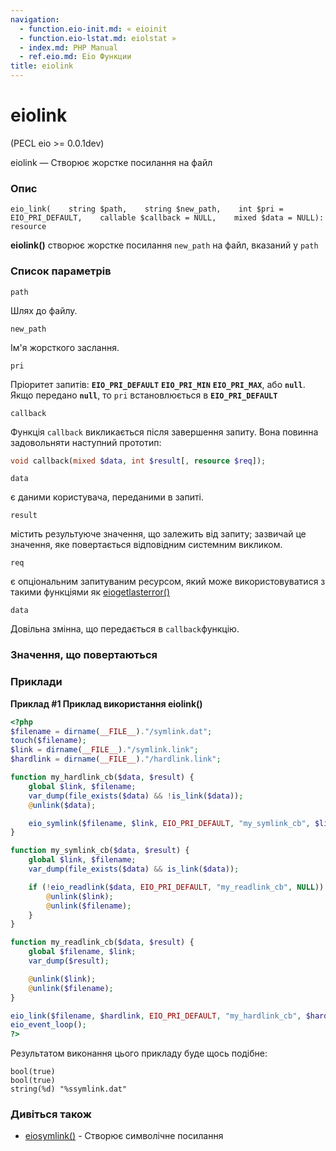 ```yaml
---
navigation:
  - function.eio-init.md: « eioinit
  - function.eio-lstat.md: eiolstat »
  - index.md: PHP Manual
  - ref.eio.md: Eio Функции
title: eiolink
---
```

# eiolink

(PECL eio >= 0.0.1dev)

eiolink — Створює жорстке посилання на файл

### Опис

```methodsynopsis
eio_link(    string $path,    string $new_path,    int $pri = EIO_PRI_DEFAULT,    callable $callback = NULL,    mixed $data = NULL): resource
```

**eiolink()** створює жорстке посилання `new_path` на файл, вказаний у `path`

### Список параметрів

`path`

Шлях до файлу.

`new_path`

Ім'я жорсткого заслання.

`pri`

Пріоритет запитів: **`EIO_PRI_DEFAULT`** **`EIO_PRI_MIN`** **`EIO_PRI_MAX`**, або **`null`**. Якщо передано **`null`**, то `pri` встановлюється в **`EIO_PRI_DEFAULT`**

`callback`

Функція `callback` викликається після завершення запиту. Вона повинна задовольняти наступний прототип:

```php
void callback(mixed $data, int $result[, resource $req]);
```

`data`

є даними користувача, переданими в запиті.

`result`

містить результуюче значення, що залежить від запиту; зазвичай це значення, яке повертається відповідним системним викликом.

`req`

є опціональним запитуваним ресурсом, який може використовуватися з такими функціями як [eiogetlasterror()](function.eio-get-last-error.md)

`data`

Довільна змінна, що передається в `callback`функцію.

### Значення, що повертаються

### Приклади

**Приклад #1 Приклад використання **eiolink()****

```php
<?php
$filename = dirname(__FILE__)."/symlink.dat";
touch($filename);
$link = dirname(__FILE__)."/symlink.link";
$hardlink = dirname(__FILE__)."/hardlink.link";

function my_hardlink_cb($data, $result) {
    global $link, $filename;
    var_dump(file_exists($data) && !is_link($data));
    @unlink($data);

    eio_symlink($filename, $link, EIO_PRI_DEFAULT, "my_symlink_cb", $link);
}

function my_symlink_cb($data, $result) {
    global $link, $filename;
    var_dump(file_exists($data) && is_link($data));

    if (!eio_readlink($data, EIO_PRI_DEFAULT, "my_readlink_cb", NULL)) {
        @unlink($link);
        @unlink($filename);
    }
}

function my_readlink_cb($data, $result) {
    global $filename, $link;
    var_dump($result);

    @unlink($link);
    @unlink($filename);
}

eio_link($filename, $hardlink, EIO_PRI_DEFAULT, "my_hardlink_cb", $hardlink);
eio_event_loop();
?>
```

Результатом виконання цього прикладу буде щось подібне:

```
bool(true)
bool(true)
string(%d) "%ssymlink.dat"
```

### Дивіться також

-   [eiosymlink()](function.eio-symlink.md) - Створює символічне посилання
